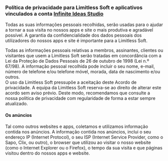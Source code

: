 <body id="page-top">

<script src="https://code.jquery.com/jquery-3.1.1.min.js" async></script>

<script>
      $('header').first().find('h1').text('Termos de Uso');
      $('.inner').first().css('display', 'none');
      $('#container').find('.tagline').first().text('Limitless Soft e Infinite Ideas Studio');
      
     setTimeout(function(){
             $('footer').css('display', 'blobk');
             $('footer').find('p').text('Limitless Soft - Termos de Uso');
             $('footer').find('a').each(function(){
                  $(this).remove();
             });
             $('footer').find('.creds').first().css('display', 'none');
      }, 100);
     
</script>

<h3>
    Política de privacidade para
    Limitless Soft
    e aplicativos vinculados a conta
    <a href="#">Infinite Ideas Studio</a>
</h3>

<p>
    Todas as suas informações pessoais recolhidas, serão usadas para o ajudar a tornar a sua visita no nossos apps e site o mais produtiva e agradável possível.
    A garantia da confidencialidade dos dados pessoais dos utilizadores do nossos apps e site é importante para a Limitless Soft.
</p>
<p>
    Todas as informações pessoais relativas a membros, assinantes, clientes ou visitantes que usem a Limitless Soft serão tratadas em concordância com a Lei da Proteção de Dados Pessoais de 26 de outubro de 1998 (Lei n.º 67/98).
    A informação pessoal recolhida pode incluir o seu nome, e-mail, número de telefone e/ou telefone móvel, morada, data de nascimento e/ou outros.
    <br/>
    O uso da Limitless Soft pressupõe a aceitação deste Acordo de privacidade. A equipa da Limitless Soft reserva-se ao direito de alterar este acordo sem aviso prévio. Deste modo, recomendamos que consulte a nossa política de privacidade com regularidade de forma a estar sempre atualizado.
</p>
<h4>
    Os anúncios
</h4>
<p>
    Tal como outros websites e apps, coletamos e utilizamos informação contida nos anúncios. A informação contida nos anúncios, inclui o seu endereço IP (Internet Protocol), o seu ISP (Internet Service Provider, como o Sapo, Clix, ou outro), o browser que utilizou ao visitar o nosso website (como o Internet Explorer ou o Firefox), o tempo da sua visita e que páginas visitou dentro do nossos apps e website.
</p>
</body>
